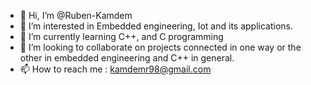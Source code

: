 - 👋 Hi, I’m @Ruben-Kamdem
- 👀 I’m interested in Embedded engineering, Iot and its applications.
- 🌱 I’m currently learning C++, and C programming
- 💞️ I’m looking to collaborate on projects connected in one way or the other in embedded engineering and C++ in general.
- 📫 How to reach me : kamdemr98@gmail.com  

<!---
Ruben-Kamdem/Ruben-Kamdem is a ✨ special ✨ repository because its `README.md` (this file) appears on your GitHub profile.
You can click the Preview link to take a look at your changes.
--->
